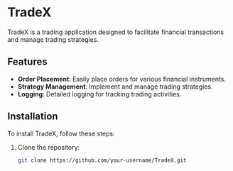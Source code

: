 # TradeX

TradeX is a trading application designed to facilitate financial transactions and manage trading strategies.

## Features

- **Order Placement**: Easily place orders for various financial instruments.
- **Strategy Management**: Implement and manage trading strategies.
- **Logging**: Detailed logging for tracking trading activities.

## Installation

To install TradeX, follow these steps:

1. Clone the repository:
   ```bash
   git clone https://github.com/your-username/TradeX.git
